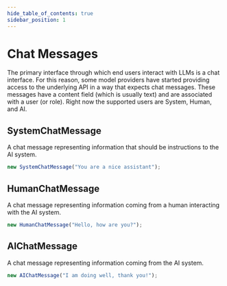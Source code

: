 ```yaml
---
hide_table_of_contents: true
sidebar_position: 1
---
```


# Chat Messages

The primary interface through which end users interact with LLMs is a chat interface. For this reason, some model providers have started providing access to the underlying API in a way that expects chat messages. These messages have a content field (which is usually text) and are associated with a user (or role). Right now the supported users are System, Human, and AI.

## SystemChatMessage

A chat message representing information that should be instructions to the AI system.

```typescript
new SystemChatMessage("You are a nice assistant");
```

## HumanChatMessage

A chat message representing information coming from a human interacting with the AI system.

```typescript
new HumanChatMessage("Hello, how are you?");
```

## AIChatMessage

A chat message representing information coming from the AI system.

```typescript
new AIChatMessage("I am doing well, thank you!");
```

